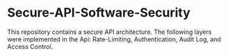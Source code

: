 # Secure-API-Software-Security
This repository contains a secure API architecture. The following layers were implemented in the Api: Rate-Limiting, Authentication, Audit Log, and Access Control.

